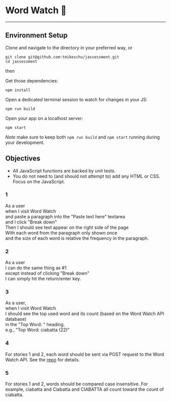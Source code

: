 # Word Watch 👀

---

## Environment Setup

Clone and navigate to the directory in your preferred way, or

```shell
git clone git@github.com:tmikeschu/jassessment.git
cd jassessment
```

then

Get those dependencies:

```shell
npm install
```

Open a dedicated terminal session to watch for changes in your JS:

```shell
npm run build
```

Open your app on a localhost server:

```shell
npm start
```

*Note* make sure to keep both `npm run build` and `npm start` running during your development.

## Objectives

* All JavaScript functions are backed by unit tests.
* You do not need to (and should not attempt to) add any HTML or CSS. Focus on the JavaScript.

### 1

As a user  
when I visit Word Watch  
and paste a paragraph into the "Paste text here" textarea  
and I click "Break down"  
Then I should see text appear on the right side of the page  
With each word from the paragraph only shown once  
and the size of each word is relative the frequency in the paragraph.  

### 2

As a user  
I can do the same thing as #1  
except instead of clicking "Break down"  
I can simply hit the return/enter key.  

### 3

As a user,  
when I visit Word Watch  
I should see the top used word and its count (based on the Word Watch API database)  
in the "Top Word: " heading.  
e.g., "Top Word: ciabatta (22)"  

### 4

For stories 1 and 2,
each word should be sent via POST request to the Word Watch API. See the
[repo](https://github.com/tmikeschu/wordwatch_api) for details.

### 5
For stories 1 and 2,
words should be compared case insensitive.
For example, ciabatta and Ciabatta and CIABATTA all count toward the count of ciabatta.


